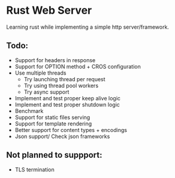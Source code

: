 # Rust Web Server

Learning rust while implementing a simple http server/framework.

## Todo:
- Support for headers in response
- Support for OPTION method +  CROS configuration
- Use multiple threads
  - Try launching thread per request
  - Try using thread pool workers
  - Try async support
- Implement and test proper keep alive logic
- Implement and test proper shutdown logic
- Benchmark
- Support for static files serving
- Support for template rendering
- Better support for content types + encodings
- Json support/ Check json frameworks
 
## Not planned to suppport:
- TLS termination
